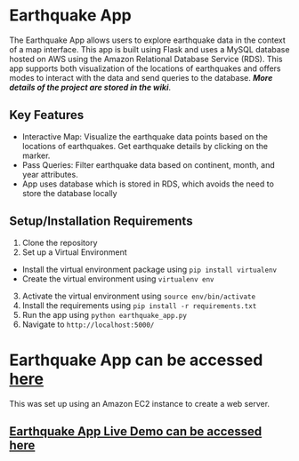 # Earthquake App
The Earthquake App allows users to explore earthquake data in the context of a map interface. This app is built using Flask and uses a MySQL database hosted on AWS using the Amazon Relational Database Service (RDS). This app supports both visualization of the locations of earthquakes and offers modes to interact with the data and send queries to the database. ***More details of the project are stored in the wiki***.

## Key Features
*   Interactive Map: Visualize the earthquake data points based on the locations of earthquakes. Get earthquake details by clicking on the marker.
*   Pass Queries: Filter earthquake data based on continent, month, and year attributes.
*   App uses database which is stored in RDS, which avoids the need to store the database locally

## Setup/Installation Requirements
1.   Clone the repository
2.   Set up a Virtual Environment
  - Install the virtual environment package using `pip install virtualenv`
  - Create the virtual environment using `virtualenv env`
3. Activate the virtual environment using `source env/bin/activate`
4. Install the requirements using `pip install -r requirements.txt`
5. Run the app using `python earthquake_app.py`
6. Navigate to `http://localhost:5000/`

# Earthquake App can be accessed [here](http://54.227.112.195:5000/)
This was set up using an Amazon EC2 instance to create a web server.

## [Earthquake App Live Demo can be accessed here](https://drive.google.com/file/d/1nQL6edRt-BAb-yI5MFgMUVTExt1xQISe/view?usp=drive_link)